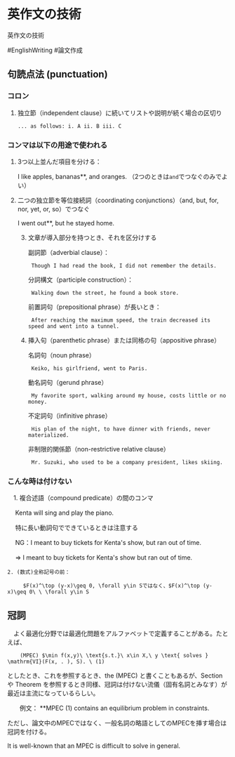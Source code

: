 # 英作文の技術
英作文の技術

#EnglishWriting #論文作成



## 句読点法 (punctuation)

 ### コロン

 1. 独立節（independent clause）に続いてリストや説明が続く場合の区切り

		... as follows: i. A ii. B iii. C

 ### コンマは以下の用途で使われる

 1. 3つ以上並んだ項目を分ける：

 	I like apples, bananas**, and oranges. （2つのときは`and`でつなぐのみでよい）

 2. 二つの独立節を等位接続詞（coordinating conjunctions）（and, but, for, nor, yet, or, so）でつなぐ

 	I went out**, but he stayed home.

	3. 文章が導入部分を持つとき、それを区分けする

		副詞節（adverbial clause）：

			Though I had read the book, I did not remember the details.

		分詞構文（participle construction）：

			Walking down the street, he found a book store.

		前置詞句（prepositional phrase）が長いとき：

			After reaching the maximum speed, the train decreased its speed and went into a tunnel.

	4. 挿入句（parenthetic phrase）または同格の句（appositive phrase）

		名詞句（noun phrase）

			Keiko, his girlfriend, went to Paris.

		動名詞句（gerund phrase）

			My favorite sport, walking around my house, costs little or no money.

		不定詞句（infinitive phrase）

			His plan of the night, to have dinner with friends, never materialized.

		非制限的関係節（non-restrictive relative clause）

			Mr. Suzuki, who used to be a company president, likes skiing.

 ### こんな時は付けない

　1. 複合述語（compound predicate）の間のコンマ

　		Kenta will sing and play the piano.

　	特に長い動詞句でできているときは注意する

　		NG：I meant to buy tickets for Kenta's show, but ran out of time.

　		⇒ I meant to buy tickets for Kenta's show but ran out of time.



	2. (数式)全称記号の前：

		 $F(x)^\top (y-x)\geq 0, \forall y\in Sではなく、$F(x)^\top (y-x)\geq 0\ \ \forall y\in S



## 冠詞

　よく最適化分野では最適化問題をアルファベットで定義することがある。たとえば、

		(MPEC) $\min f(x,y)\ \text{s.t.}\ x\in X,\ y \text{ solves } \mathrm{VI}(F(x, . ), S). \ (1) 

としたとき、これを参照するとき、the (MPEC) と書くこともあるが、Section や Theorem を参照するとき同様、冠詞は付けない流儀（固有名詞とみなす）が最近は主流になっているらしい。

　　例文： **MPEC (1) contains an equilibrium problem in constraints.

 ただし、論文中のMPECではなく、一般名詞の略語としてのMPECを挿す場合は冠詞を付ける。

  It is well-known that an MPEC is difficult to solve in general. 



